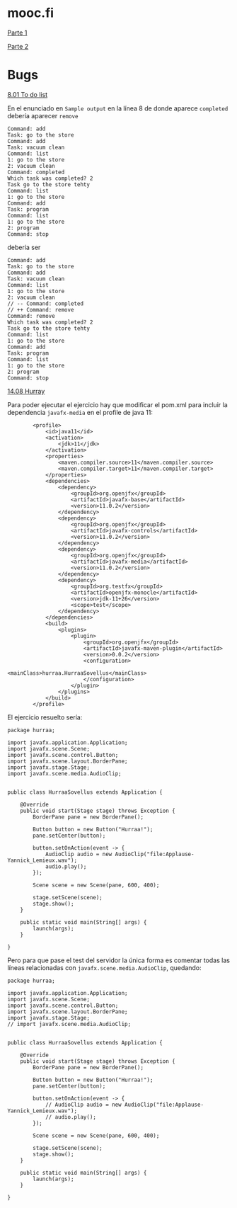 # mooc.fi

[Parte 1](https://java-programming.mooc.fi/part-1)

[Parte 2](https://java-programming.mooc.fi/part-8)

# Bugs

[8.01 To do list](https://java-programming.mooc.fi/part-8/1-recap#programming-exercise-to-do-list-2-parts)

En el enunciado en `Sample output` en la línea 8 de donde aparece `completed` debería aparecer `remove`

```
Command: add
Task: go to the store
Command: add
Task: vacuum clean
Command: list
1: go to the store
2: vacuum clean
Command: completed
Which task was completed? 2
Task go to the store tehty
Command: list
1: go to the store
Command: add
Task: program
Command: list
1: go to the store
2: program
Command: stop
```

debería ser

```
Command: add
Task: go to the store
Command: add
Task: vacuum clean
Command: list
1: go to the store
2: vacuum clean
// -- Command: completed
// ++ Command: remove
Command: remove
Which task was completed? 2
Task go to the store tehty
Command: list
1: go to the store
Command: add
Task: program
Command: list
1: go to the store
2: program
Command: stop
```

[14.08 Hurray](https://java-programming.mooc.fi/part-14/2-multimedia-in-programs#programming-exercise-hurray)

Para poder ejecutar el ejercicio hay que modificar el pom.xml para incluir la dependencia `javafx-media` en el profile de java 11:

```
        <profile>
            <id>java11</id>
            <activation>
                <jdk>11</jdk>
            </activation>
            <properties>
                <maven.compiler.source>11</maven.compiler.source>
                <maven.compiler.target>11</maven.compiler.target>
            </properties>
            <dependencies>
                <dependency>
                    <groupId>org.openjfx</groupId>
                    <artifactId>javafx-base</artifactId>
                    <version>11.0.2</version>
                </dependency>
                <dependency>
                    <groupId>org.openjfx</groupId>
                    <artifactId>javafx-controls</artifactId>
                    <version>11.0.2</version>
                </dependency>
                <dependency>
                    <groupId>org.openjfx</groupId>
                    <artifactId>javafx-media</artifactId>
                    <version>11.0.2</version>
                </dependency>
                <dependency>
                    <groupId>org.testfx</groupId>
                    <artifactId>openjfx-monocle</artifactId>
                    <version>jdk-11+26</version>
                    <scope>test</scope>
                </dependency>
            </dependencies>
            <build>
                <plugins>
                    <plugin>
                        <groupId>org.openjfx</groupId>
                        <artifactId>javafx-maven-plugin</artifactId>
                        <version>0.0.2</version>
                        <configuration>
                            <mainClass>hurraa.HurraaSovellus</mainClass>
                        </configuration>
                    </plugin>
                </plugins>
            </build>
        </profile>
```

El ejercicio resuelto sería:

```
package hurraa;

import javafx.application.Application;
import javafx.scene.Scene;
import javafx.scene.control.Button;
import javafx.scene.layout.BorderPane;
import javafx.stage.Stage;
import javafx.scene.media.AudioClip;
        

public class HurraaSovellus extends Application {

    @Override
    public void start(Stage stage) throws Exception {
        BorderPane pane = new BorderPane();

        Button button = new Button("Hurraa!");
        pane.setCenter(button);

        button.setOnAction(event -> {
            AudioClip audio = new AudioClip("file:Applause-Yannick_Lemieux.wav");
            audio.play();
        });

        Scene scene = new Scene(pane, 600, 400);

        stage.setScene(scene);
        stage.show();
    }

    public static void main(String[] args) {
        launch(args);
    }

}
```

Pero para que pase el test del servidor la única forma es comentar todas las líneas relacionadas con `javafx.scene.media.AudioClip`, quedando:

```
package hurraa;

import javafx.application.Application;
import javafx.scene.Scene;
import javafx.scene.control.Button;
import javafx.scene.layout.BorderPane;
import javafx.stage.Stage;
// import javafx.scene.media.AudioClip;
        

public class HurraaSovellus extends Application {

    @Override
    public void start(Stage stage) throws Exception {
        BorderPane pane = new BorderPane();

        Button button = new Button("Hurraa!");
        pane.setCenter(button);

        button.setOnAction(event -> {
            // AudioClip audio = new AudioClip("file:Applause-Yannick_Lemieux.wav");
            // audio.play();
        });

        Scene scene = new Scene(pane, 600, 400);

        stage.setScene(scene);
        stage.show();
    }

    public static void main(String[] args) {
        launch(args);
    }

}
```